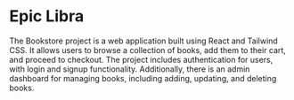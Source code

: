 # Epic Libra #

The Bookstore project is a web application built using React and Tailwind CSS. It allows users to browse a collection of books, add them to their cart, and proceed to checkout. The project includes authentication for users, with login and signup functionality. Additionally, there is an admin dashboard for managing books, including adding, updating, and deleting books.
